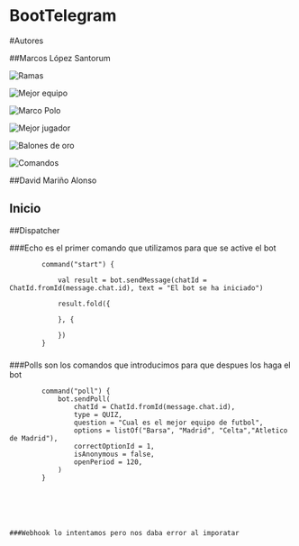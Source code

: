 # BootTelegram

#Autores

##Marcos López Santorum


  
  
  
  ![Ramas](Images/ramas.png)
  
  
 
  ![Mejor equipo](Images/Mejorequipo.png)
  
  
  
  ![Marco Polo](Images/MarcoPolo.png)
  
  ![Mejor jugador](Images/Mejorjugador.png)
  
  
  ![Balones de oro](Images/Balonesdeoro.png)
  
  
  ![Comandos](Images/Comandos.png)



##David Mariño Alonso



## Inicio




##Dispatcher 

###Echo es el primer comando que utilizamos para que se active el bot

            command("start") {

                val result = bot.sendMessage(chatId = ChatId.fromId(message.chat.id), text = "El bot se ha iniciado")

                result.fold({

                }, {

                })
            }
            
###            




###Polls son los comandos que introducimos para que despues los haga el bot 


            command("poll") {
                bot.sendPoll(
                    chatId = ChatId.fromId(message.chat.id),
                    type = QUIZ,
                    question = "Cual es el mejor equipo de futbol",
                    options = listOf("Barsa", "Madrid", "Celta","Atletico de Madrid"),
                    correctOptionId = 1,
                    isAnonymous = false,
                    openPeriod = 120,
                )
            }
    
    
    
    
    

    ###Webhook lo intentamos pero nos daba error al imporatar
    
    
  
